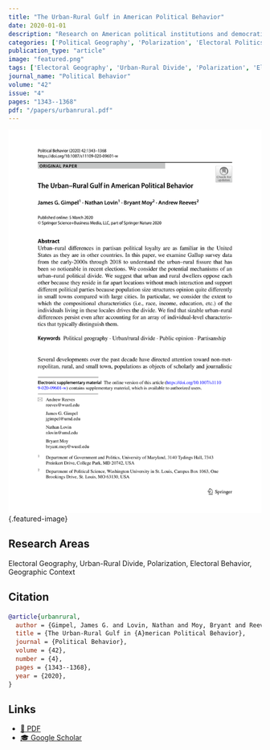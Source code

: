 ```yaml
---
title: "The Urban-Rural Gulf in American Political Behavior"
date: 2020-01-01
description: "Research on American political institutions and democratic governance."
categories: ['Political Geography', 'Polarization', 'Electoral Politics', 'Geographic Context']
publication_type: "article"
image: "featured.png"
tags: ['Electoral Geography', 'Urban-Rural Divide', 'Polarization', 'Electoral Behavior', 'Geographic Context']
journal_name: "Political Behavior"
volume: "42"
issue: "4"
pages: "1343--1368"
pdf: "/papers/urbanrural.pdf"
---
```


![Featured image](featured.png){.featured-image}

## Research Areas

Electoral Geography, Urban-Rural Divide, Polarization, Electoral Behavior, Geographic Context

## Citation

```bibtex
@article{urbanrural,
  author = {Gimpel, James G. and Lovin, Nathan and Moy, Bryant and Reeves, Andrew},
  title = {The Urban-Rural Gulf in {A}merican Political Behavior},
  journal = {Political Behavior},
  volume = {42},
  number = {4},
  pages = {1343--1368},
  year = {2020},
}
```

## Links

- [📄 PDF](/papers/urbanrural.pdf)
- [🎓 Google Scholar](https://scholar.google.com/scholar?q=The%20Urban-Rural%20Gulf%20in%20American%20Political%20Behavior)